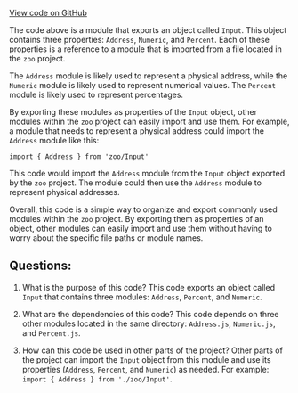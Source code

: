 [View code on GitHub](zoo-labs/zoo/blob/master/core/src/components/Input/index.tsx)

The code above is a module that exports an object called `Input`. This object contains three properties: `Address`, `Numeric`, and `Percent`. Each of these properties is a reference to a module that is imported from a file located in the `zoo` project. 

The `Address` module is likely used to represent a physical address, while the `Numeric` module is likely used to represent numerical values. The `Percent` module is likely used to represent percentages. 

By exporting these modules as properties of the `Input` object, other modules within the `zoo` project can easily import and use them. For example, a module that needs to represent a physical address could import the `Address` module like this:

```
import { Address } from 'zoo/Input'
```

This code would import the `Address` module from the `Input` object exported by the `zoo` project. The module could then use the `Address` module to represent physical addresses.

Overall, this code is a simple way to organize and export commonly used modules within the `zoo` project. By exporting them as properties of an object, other modules can easily import and use them without having to worry about the specific file paths or module names.
## Questions: 
 1. What is the purpose of this code?
   This code exports an object called `Input` that contains three modules: `Address`, `Percent`, and `Numeric`.

2. What are the dependencies of this code?
   This code depends on three other modules located in the same directory: `Address.js`, `Numeric.js`, and `Percent.js`.

3. How can this code be used in other parts of the project?
   Other parts of the project can import the `Input` object from this module and use its properties (`Address`, `Percent`, and `Numeric`) as needed. For example: `import { Address } from './zoo/Input'`.